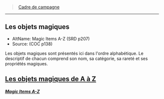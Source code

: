 ﻿---
!GenericItem
Name: Les objets magiques
AltName: Magic Items A-Z (SRD p207)
Source: (COC p138)
Id: magicitems_az_hd.md#les-objets-magiques
RootId: magicitems_az_hd.md
ParentLink: index.md
ParentName: Cadre de campagne
NameLevel: 2
Attributes:
  ParentNameLink: '[Cadre de campagne](index.md)'
  Markdown: >+
    >  <!--ParentNameLink-->[Cadre de campagne](index.md)<!--/ParentNameLink-->


    ---



    ## <!--Name-->Les objets magiques<!--/Name-->


    - AltName: <!--AltName-->Magic Items A-Z (SRD p207)<!--/AltName-->

    - Source: <!--Source-->(COC p138)<!--/Source-->


    Les objets magiques sont présentés ici dans l'ordre alphabétique. Le descriptif de chacun comprend son nom, sa catégorie, sa rareté et ses propriétés magiques.

  Name: Les objets magiques
  AltName: Magic Items A-Z (SRD p207)
  Source: (COC p138)
AttributesDictionary: >+
  ParentNameLink: '[Cadre de campagne](index.md)'

  Markdown: >+

    >  <!--ParentNameLink-->[Cadre de campagne](index.md)<!--/ParentNameLink-->





    ---







    ## <!--Name-->Les objets magiques<!--/Name-->





    - AltName: <!--AltName-->Magic Items A-Z (SRD p207)<!--/AltName-->



    - Source: <!--Source-->(COC p138)<!--/Source-->





    Les objets magiques sont présentés ici dans l'ordre alphabétique. Le descriptif de chacun comprend son nom, sa catégorie, sa rareté et ses propriétés magiques.



  Name: Les objets magiques

  AltName: Magic Items A-Z (SRD p207)

  Source: (COC p138)

---
>  [Cadre de campagne](index.md)

---


## Les objets magiques

- AltName: Magic Items A-Z (SRD p207)
- Source: (COC p138)

Les objets magiques sont présentés ici dans l'ordre alphabétique. Le descriptif de chacun comprend son nom, sa catégorie, sa rareté et ses propriétés magiques.



## [Les objets magiques de A à Z](hd_magicitems_az_les_objets_magiques_de_a_a_z.md)

##### _[Magic Items A-Z](hd_magicitems_az_les_objets_magiques_de_a_a_z.md)_

